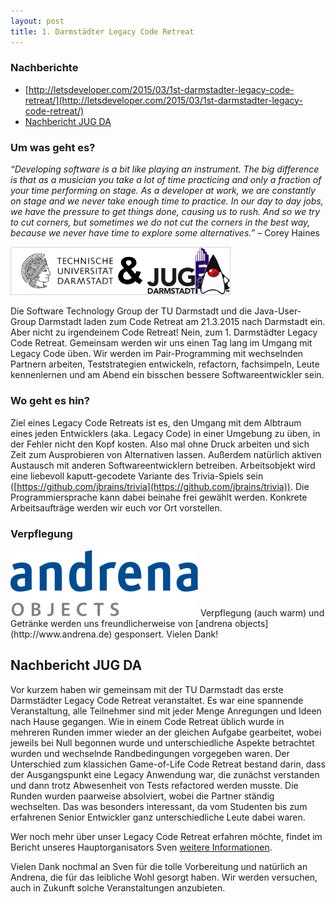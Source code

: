 ```yaml
---
layout: post
title: 1. Darmstädter Legacy Code Retreat
---
```


### Nachberichte

- [http://letsdeveloper.com/2015/03/1st-darmstadter-legacy-code-retreat/](http://letsdeveloper.com/2015/03/1st-darmstadter-legacy-code-retreat/)
- [Nachbericht JUG DA](#nachbericht_jugda)

### Um was geht es?

_“Developing software is a bit like playing an instrument. The big difference is that as a musician you take a lot of time practicing and only a fraction of your time performing on stage. As a developer at work, we are constantly on stage and we never take enough time to practice. In our day to day jobs, we have the pressure to get things done, causing us to rush. And so we try to cut corners, but sometimes we do not cut the corners in the best way, because we never have time to explore some alternatives.”_ – Corey Haines

<img src="/images/sponsors/tu_jug.png" style="width: 350px; border: solid 1px lightgray"/>

Die Software Technology Group der TU Darmstadt und die Java-User-Group Darmstadt laden zum Code Retreat am 21.3.2015 nach Darmstadt ein. Aber nicht zu irgendeinem Code Retreat! Nein, zum 1. Darmstädter Legacy Code Retreat. Gemeinsam werden wir uns einen Tag lang im Umgang mit Legacy Code üben. Wir werden im Pair-Programming mit wechselnden Partnern arbeiten, Teststrategien entwickeln, refactorn, fachsimpeln, Leute kennenlernen und am Abend ein bisschen bessere Softwareentwickler sein.

### Wo geht es hin?

Ziel eines Legacy Code Retreats ist es, den Umgang mit dem Albtraum eines jeden Entwicklers (aka. Legacy Code) in einer Umgebung zu üben, in der Fehler nicht den Kopf kosten. Also mal ohne Druck arbeiten und sich Zeit zum Ausprobieren von Alternativen lassen. Außerdem natürlich aktiven Austausch mit anderen Softwareentwicklern betreiben. Arbeitsobjekt wird eine liebevoll kaputt-gecodete Variante des Trivia-Spiels sein ([https://github.com/jbrains/trivia](https://github.com/jbrains/trivia)). Die Programmiersprache kann dabei beinahe frei gewählt werden. Konkrete Arbeitsaufträge werden wir euch vor Ort vorstellen.

### Verpflegung

<img src="/images/sponsors/andrena.png" class="speakerpic"/>
Verpflegung (auch warm) und Getränke werden uns freundlicherweise von [andrena objects](http://www.andrena.de) gesponsert. Vielen Dank!

<a name="nachbericht_jugda"></a>
## Nachbericht JUG DA

Vor kurzem haben wir gemeinsam mit der TU Darmstadt das erste Darmstädter Legacy Code Retreat veranstaltet. Es war eine spannende Veranstaltung, alle Teilnehmer sind mit jeder Menge Anregungen und Ideen nach Hause gegangen. Wie in einem Code Retreat üblich wurde in mehreren Runden immer wieder an der gleichen Aufgabe gearbeitet, wobei jeweils bei Null begonnen wurde und unterschiedliche Aspekte betrachtet wurden und wechselnde Randbedingungen vorgegeben waren. Der Unterschied zum klassichen Game-of-Life Code Retreat bestand darin, dass der Ausgangspunkt eine Legacy Anwendung war, die zunächst verstanden und dann trotz Abwesenheit von Tests refactored werden musste. Die Runden wurden paarweise absolviert, wobei die Partner ständig wechselten. Das was besonders interessant, da vom Studenten bis zum erfahrenen Senior Entwickler ganz unterschiedliche Leute dabei waren.

Wer noch mehr über unser Legacy Code Retreat erfahren möchte, findet im Bericht unseres Hauptorganisators Sven [weitere Informationen](http://letsdeveloper.com/2015/03/1st-darmstadter-legacy-code-retreat).

Vielen Dank nochmal an Sven für die tolle Vorbereitung und natürlich an Andrena, die für das leibliche Wohl gesorgt haben. Wir werden versuchen, auch in Zukunft solche Veranstaltungen anzubieten.
